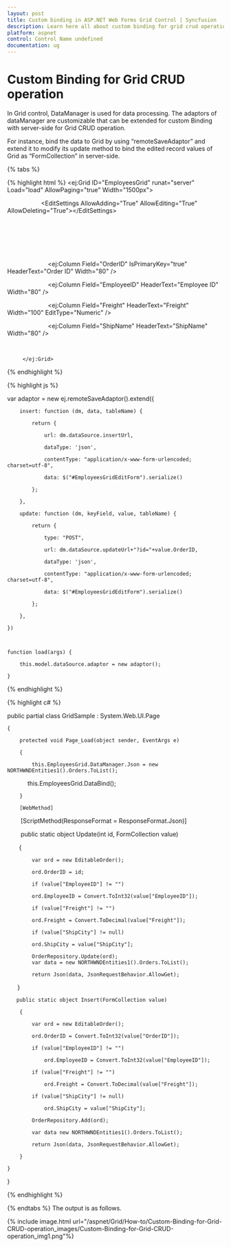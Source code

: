 ```yaml
---
layout: post
title: Custom binding in ASP.NET Web Forms Grid Control | Syncfusion
description: Learn here all about custom binding for grid crud operation in Syncfusion ASP.NET Web Forms Grid control, its elements and more.
platform: aspnet
control: Control Name undefined
documentation: ug
---
```


# Custom Binding for Grid CRUD operation

In Grid control, DataManager is used for data processing. The adaptors of dataManager are customizable that can be extended for custom Binding with server-side for Grid CRUD operation.

For instance, bind the data to Grid by using “remoteSaveAdaptor” and extend it to modify its update method to bind the edited record values of Grid as “FormCollection” in server-side.

{% tabs %}

{% highlight html %}
        <ej:Grid ID="EmployeesGrid" runat="server" Load="load" AllowPaging="true" Width="1500px">

                    <EditSettings AllowAdding="True" AllowEditing="True" AllowDeleting="True"&gt;&lt;/EditSettings>

                    <DataManager Adaptor="remoteSaveAdaptor" UpdateURL="Default.aspx/Update" InsertURL="Default.aspx/Add" RemoveURL="Default.aspx/Delete">

                    <ToolbarSettings ShowToolbar="True" ToolbarItems="add,edit,delete,update,cancel"></ToolbarSettings>

                    <Columns>

                        <ej:Column Field="OrderID" IsPrimaryKey="true" HeaderText="Order ID" Width="80" />

                        <ej:Column Field="EmployeeID" HeaderText="Employee ID" Width="80" />

                        <ej:Column Field="Freight" HeaderText="Freight" Width="100" EditType="Numeric" />

                        <ej:Column Field="ShipName" HeaderText="ShipName" Width="80" />

                    <Columns>

         </ej:Grid>


{% endhighlight %}

{% highlight js %}


var adaptor = new ej.remoteSaveAdaptor().extend({

        insert: function (dm, data, tableName) {

            return {

                url: dm.dataSource.insertUrl,

                dataType: 'json',

                contentType: "application/x-www-form-urlencoded; charset=utf-8",

                data: $("#EmployeesGridEditForm").serialize()

            };

        },

        update: function (dm, keyField, value, tableName) {

            return {

                type: "POST",

                url: dm.dataSource.updateUrl+"?id="+value.OrderID,

                dataType: 'json',

                contentType: "application/x-www-form-urlencoded; charset=utf-8",

                data: $("#EmployeesGridEditForm").serialize()

            };

        },

    })



    function load(args) {

        this.model.dataSource.adaptor = new adaptor();

    }



{% endhighlight  %}


{% highlight c# %}

public partial class GridSample : System.Web.UI.Page

    {

        protected void Page_Load(object sender, EventArgs e)

        {

            this.EmployeesGrid.DataManager.Json = new NORTHWNDEntities1().Orders.ToList();

            this.EmployeesGrid.DataBind();

        }

        [WebMethod]

        [ScriptMethod(ResponseFormat = ResponseFormat.Json)]

        public static object Update(int id, FormCollection value)

        {

            var ord = new EditableOrder();

            ord.OrderID = id;

            if (value["EmployeeID"] != "")

            ord.EmployeeID = Convert.ToInt32(value["EmployeeID"]);

            if (value["Freight"] != "")

            ord.Freight = Convert.ToDecimal(value["Freight"]);

            if (value["ShipCity"] != null)

            ord.ShipCity = value["ShipCity"];

            OrderRepository.Update(ord);
            var data = new NORTHWNDEntities1().Orders.ToList();

            return Json(data, JsonRequestBehavior.AllowGet);

      }

       public static object Insert(FormCollection value)

        {

            var ord = new EditableOrder();

            ord.OrderID = Convert.ToInt32(value["OrderID"]);

            if (value["EmployeeID"] != "")

                ord.EmployeeID = Convert.ToInt32(value["EmployeeID"]);

            if (value["Freight"] != "")

                ord.Freight = Convert.ToDecimal(value["Freight"]);

            if (value["ShipCity"] != null)

                ord.ShipCity = value["ShipCity"];

            OrderRepository.Add(ord);

            var data new NORTHWNDEntities1().Orders.ToList();

            return Json(data, JsonRequestBehavior.AllowGet);

        }

    }

}

{% endhighlight %}

{% endtabs %}
The output is as follows.

{% include image.html url="/aspnet/Grid/How-to/Custom-Binding-for-Grid-CRUD-operation_images/Custom-Binding-for-Grid-CRUD-operation_img1.png"%}
































